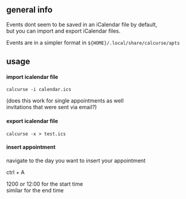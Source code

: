 ## general info

Events dont seem to be saved in an iCalendar file by default,\
but you can import and export iCalendar files.

Events are in a simpler format in `${HOME}/.local/share/calcurse/apts`

## usage

#### import icalendar file

```
calcurse -i calendar.ics
```

(does this work for single appointments as well \
invitations that were sent via email?)

#### export icalendar file

```
calcurse -x > test.ics
```

#### insert appointment

navigate to the day you want to insert your appointment

ctrl + A

1200 or 12:00 for the start time \
similar for the end time
